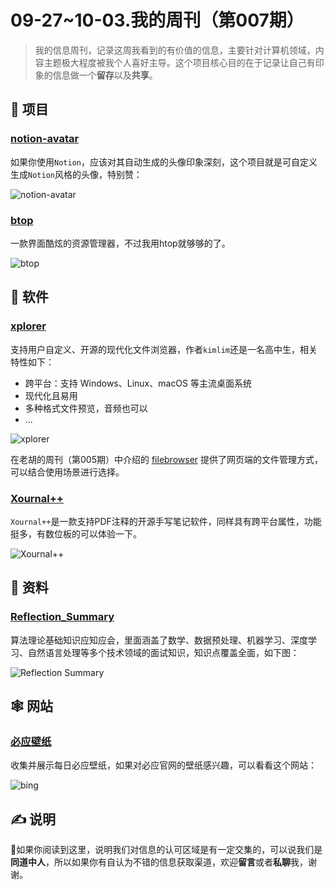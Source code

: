 # 09-27~10-03.我的周刊（第007期）

>我的信息周刊，记录这周我看到的有价值的信息，主要针对计算机领域，内容主题极大程度被我个人喜好主导。这个项目核心目的在于记录让自己有印象的信息做一个**留存**以及**共享**。

## 🎯 项目

### [notion-avatar](https://github.com/Mayandev/notion-avatar)

如果你使用`Notion`，应该对其自动生成的头像印象深刻，这个项目就是可自定义生成`Notion`风格的头像，特别赞：

![notion-avatar](https://gitee.com/howie6879/oss/raw/master/uPic/OrjQK2.jpg)

### [btop](https://github.com/aristocratos/btop)

一款界面酷炫的资源管理器，不过我用htop就够够的了。

![btop](https://gitee.com/howie6879/oss/raw/master/uPic/3eoG1g.jpg)

## 🤖 软件

### [xplorer](https://github.com/kimlimjustin/xplorer)

支持用户自定义、开源的现代化文件浏览器，作者`kimlim`还是一名高中生，相关特性如下：
- 跨平台：支持 Windows、Linux、macOS 等主流桌面系统
- 现代化且易用
- 多种格式文件预览，音频也可以
- ...

![xplorer](https://gitee.com/howie6879/oss/raw/master/uPic/iLpUeJ.jpg)

在老胡的周刊（第005期）中介绍的 [filebrowser](https://github.com/filebrowser/filebrowser) 提供了网页端的文件管理方式，可以结合使用场景进行选择。

### [Xournal++](https://github.com/xournalpp/xournalpp)

`Xournal++`是一款支持PDF注释的开源手写笔记软件，同样具有跨平台属性，功能挺多，有数位板的可以体验一下。

![Xournal++](https://gitee.com/howie6879/oss/raw/master/uPic/2DWaXR.jpg)

##  👀 资料

### [Reflection_Summary](https://github.com/sladesha/Reflection_Summary)

算法理论基础知识应知应会，里面涵盖了数学、数据预处理、机器学习、深度学习、自然语言处理等多个技术领域的面试知识，知识点覆盖全面，如下图：

![Reflection Summary](https://gitee.com/howie6879/oss/raw/master/uPic/WpauDu.png)

## 🕸 网站

### [必应壁纸](https://bing.ioliu.cn/)

收集并展示每日必应壁纸，如果对必应官网的壁纸感兴趣，可以看看这个网站：

![bing](https://gitee.com/howie6879/oss/raw/master/uPic/bing.jpg)

## ✍️ 说明

🙌如果你阅读到这里，说明我们对信息的认可区域是有一定交集的，可以说我们是**同道中人**，所以如果你有自认为不错的信息获取渠道，欢迎**留言**或者**私聊**我，谢谢。